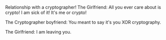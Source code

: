 Relationship with a cryptographer!
The Girlfriend: All you ever care about is crypto! I am sick of it! It's me or crypto!

The Cryptographer boyfriend: You meant to say it's you XOR cryptography.

The Girlfriend: I am leaving you.
